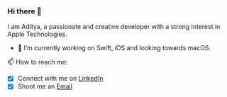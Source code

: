 ### Hi there 👋

<!--
**31aditya0193/31aditya0193** is a ✨ _special_ ✨ repository because its `README.md` (this file) appears on your GitHub profile.
-->

I am Aditya, a passionate and creative developer with a strong interest in Apple Technologies.

- 🔭 I’m currently working on Swift, iOS and looking towards macOS.
<!-- 🌱 I’m currently learning ...
- 👯 I’m looking to collaborate on ...
- 🤔 I’m looking for help with ...
- 💬 Ask me about ...-->
📫 How to reach me:
- [x] Connect with me on [LinkedIn](https://www.linkedin.com/in/31aditya0193/)
- [x] Shoot me an [Email](mailto:31aditya0193@gmail.com)
<!-- 😄 Pronouns: ...
- ⚡ Fun fact: ...-->
